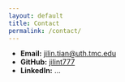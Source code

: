 ```yaml
---
layout: default
title: Contact
permalink: /contact/
---
```


* **Email:** jilin.tian@uth.tmc.edu
* **GitHub:** [jilint777](https://github.com/jilint777)  
* **LinkedIn:** …  
